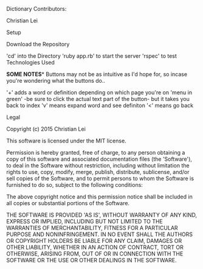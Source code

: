Dictionary
Contributors:

Christian Lei

Setup

Download the Repository

'cd' into the Directory
'ruby app.rb' to start the server
'rspec' to test
Technologies Used

****SOME NOTES*****
Buttons may not be as intuitive as I'd hope for, so incase you're wondering what the buttons do..

'+' adds a word or definition depending on which page you're on
'menu in green' -be sure to click the actual text part of the button- but it takes you back to index
'v' means expand word and see definiton
'<' means go back

Legal

Copyright (c) 2015 Christian Lei

This software is licensed under the MIT license.

Permission is hereby granted, free of charge, to any person obtaining a copy of this software and associated documentation files (the 'Software'), to deal in the Software without restriction, including without limitation the rights to use, copy, modify, merge, publish, distribute, sublicense, and/or sell copies of the Software, and to permit persons to whom the Software is furnished to do so, subject to the following conditions:

The above copyright notice and this permission notice shall be included in all copies or substantial portions of the Software.

THE SOFTWARE IS PROVIDED 'AS IS', WITHOUT WARRANTY OF ANY KIND, EXPRESS OR IMPLIED, INCLUDING BUT NOT LIMITED TO THE WARRANTIES OF MERCHANTABILITY, FITNESS FOR A PARTICULAR PURPOSE AND NONINFRINGEMENT. IN NO EVENT SHALL THE AUTHORS OR COPYRIGHT HOLDERS BE LIABLE FOR ANY CLAIM, DAMAGES OR OTHER LIABILITY, WHETHER IN AN ACTION OF CONTRACT, TORT OR OTHERWISE, ARISING FROM, OUT OF OR IN CONNECTION WITH THE SOFTWARE OR THE USE OR OTHER DEALINGS IN THE SOFTWARE.
